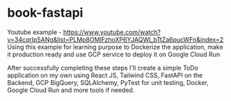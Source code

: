# book-fastapi

Youtube example - https://www.youtube.com/watch?v=34cqrIp5ANg&list=PLMp8OMlFzhoXP6YJAQWl_bTtZa6pucWFn&index=2 
Using this example for learning purpose to Dockerize the application, make it production ready and use GCP service to deploy it on Google Cloud Run 

After successfully completing these steps I'll create a simple ToDo application on my own using React JS, Tailwind CSS, FastAPI on the Backend, 
GCP BigQuery, SQLAlchemy, PyTest for unit testing, Docker, Google Cloud Run and more tools if needed. 
